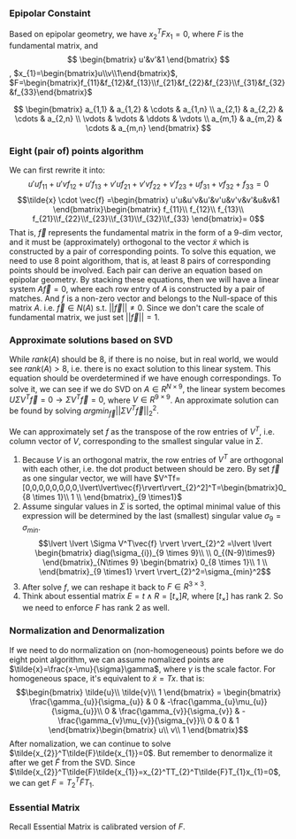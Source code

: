 ### Epipolar Constaint
Based on epipolar geometry, we have $x_{2}^TFx_{1}=0$, where $F$ is the fundamental matrix, and 
$$
\begin{bmatrix}
u'&v'&1
\end{bmatrix}
$$,
$x_{1}=\begin{bmatrix}u\\v\\1\end{bmatrix}$,
$F=\begin{bmatrix}f_{11}&f_{12}&f_{13}\\f_{21}&f_{22}&f_{23}\\f_{31}&f_{32}&f_{33}\end{bmatrix}$

$$
\begin{bmatrix}
a_{1,1} & a_{1,2} & \cdots & a_{1,n} \\
a_{2,1} & a_{2,2} & \cdots & a_{2,n} \\
\vdots & \vdots & \ddots & \vdots \\
a_{m,1} & a_{m,2} & \cdots & a_{m,n}
\end{bmatrix}
$$

### Eight (pair of) points algorithm
We can first rewrite it into:
$$u'uf_{11}+u'vf_{12}+u'f_{13}+v'uf_{21}+v'vf_{22}+v'f_{23}+uf_{31}+vf_{32}+f_{33}=0$$
$$\tilde{x} \cdot \vec{f} =\begin{bmatrix}
u'u&u'v&u'&v'u&v'v&v'&u&v&1
\end{bmatrix}\begin{bmatrix}
f_{11}\\ f_{12}\\ f_{13}\\ f_{21}\\f_{22}\\f_{23}\\f_{31}\\f_{32}\\f_{33}
\end{bmatrix}= 0$$
That is, $\vec{f}$ represents the fundamental matrix in the form of a 9-dim vector, and it must be (approximately) orthogonal to the vector $\tilde{x}$ which is constructed by a pair of corresponding points. 
To solve this equation, we need to use 8 point algorithom, that is, at least 8 pairs of corresponding points should be involved. Each pair can derive an equation based on epipolar geometry. By stacking these equations, then we will have a linear system $A\vec{f}=0$, where each row entry of $A$ is constructed by a pair of matches. And $f$ is a non-zero vector and belongs to the Null-space of this matrix $A$. i.e. $\vec{f} \in N(A)$ s.t. $\lvert \lvert \vec{f} \rvert \rvert\neq 0$. Since we don't care the scale of fundamental matrix, we just set $\lvert \lvert \vec{f} \rvert \rvert=1$.

### Approximate solutions based on SVD
While $rank(A)$ should be 8, if there is no noise, but in real world, we would see $rank(A)>8$, i.e. there is no exact solution to this linear system.
This equation should be overdetermined if we have enough correspondings. To solve it, we can see if we do SVD on $A \in R^{N\times9}$, the linear system becomes $U\Sigma V^T\vec{f}=0 \to \Sigma V^T\vec{f}=0$, where $V \in R^{9 \times 9}$. An approximate solution can be found by solving $argmin_{\vec{f}}\lvert \lvert \Sigma V^T\vec{f} \rvert \rvert_{2}^2$.

We can approximately set $f$ as the transpose of the row entries of $V^T$, i.e. column vector of $V$, corresponding to the smallest singular value in $\Sigma$. 
1. Because $V$ is an orthogonal matrix, the row entries of $V^T$ are orthogonal with each other, i.e. the dot product between should be zero. By set $\vec{f}$ as one singular vector, we will have $V^Tf=[0,0,0,0,0,0,0,0,\lvert\lvert\vec{f}\rvert\rvert_{2}^2]^T=\begin{bmatrix}0_{8 \times 1}\\ 1 \\ \end{bmatrix}_{9 \times1}$
2. Assume singular values in $\Sigma$ is sorted, the optimal minimal value of this expression will be determined by the last (smallest) singular value $\sigma_{9}=\sigma_{min}$. 
$$\lvert \lvert \Sigma V^T\vec{f} \rvert  \rvert_{2}^2 =\lvert \lvert  \begin{bmatrix}
diag(\sigma_{i})_{9 \times 9}\\  \\
0_{(N-9)\times9}
\end{bmatrix}_{N\times 9}
\begin{bmatrix}
0_{8 \times 1}\\ 
1 \\ 
\end{bmatrix}_{9 \times1} \rvert  \rvert_{2}^2=\sigma_{min}^2$$
3. After solve $f$, we can reshape it back to $F\in R^{3 \times3}$.
4. Think about essential matrix $E=t\wedge R=[t_{\times}]R$, where $[t_{\times}]$ has rank 2. So we need to enforce $F$ has rank 2 as well.

### Normalization and Denormalization
If we need to do normalization on (non-homogeneous) points before we do eight point algorithm, we can assume nomalized points are $\tilde{x}=\frac{x-\mu}{\sigma}\gamma$, where $\gamma$ is the scale factor.
For homogeneous space, it's equivalent to $\tilde{x}=Tx$. that is:
$$\begin{bmatrix}
\tilde{u}\\ 
\tilde{v}\\ 
1
\end{bmatrix} = \begin{bmatrix}
\frac{\gamma_{u}}{\sigma_{u}} & 0 & -\frac{\gamma_{u}\mu_{u}}{\sigma_{u}}\\ 
0 & \frac{\gamma_{v}}{\sigma_{v}} & -\frac{\gamma_{v}\mu_{v}}{\sigma_{v}}\\ 
0 & 0 & 1
\end{bmatrix}\begin{bmatrix}
u\\ 
v\\ 
1
\end{bmatrix}$$
After nomalization, we can continue to solve $\tilde{x_{2}}^T\tilde{F}\tilde{x_{1}}=0$. But remember to denormalize it after we get $\tilde{F}$ from the SVD. Since $\tilde{x_{2}}^T\tilde{F}\tilde{x_{1}}=x_{2}^TT_{2}^T\tilde{F}T_{1}x_{1}=0$, we can get $F=T_{2}^T\tilde{F}T_{1}$.

### Essential Matrix
Recall Essential Matrix is calibrated version of $F$.
